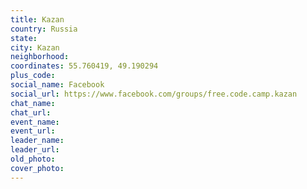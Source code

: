 ```yaml
---
title: Kazan
country: Russia
state: 
city: Kazan
neighborhood: 
coordinates: 55.760419, 49.190294
plus_code:
social_name: Facebook
social_url: https://www.facebook.com/groups/free.code.camp.kazan
chat_name:
chat_url:
event_name:
event_url:
leader_name:
leader_url:
old_photo: 
cover_photo:
---
```

